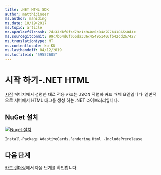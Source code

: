 ```yaml
---
title: .NET HTML SDK
author: matthidinger
ms.author: mahiding
ms.date: 10/19/2017
ms.topic: article
ms.openlocfilehash: 7de33dbf0fed79e1e9a0e6e34a757b41865a8d4c
ms.sourcegitcommit: 99c7b64d6fc66da336c454951406fb42cd2a7427
ms.translationtype: MT
ms.contentlocale: ko-KR
ms.lasthandoff: 04/12/2019
ms.locfileid: "59552605"
---
```

# <a name="getting-started---net-html"></a>시작 하기-.NET HTML

[시작](../../../authoring-cards/getting-started.md) 페이지에서 설명한 대로 적응 카드는 JSON 직렬화 카드 개체 모델입니다. 일반적으로 서버에서 HTML 태그를 생성 하는 .NET 라이브러리입니다.

## <a name="nuget-install"></a>NuGet 설치

[![Nuget 설치](https://img.shields.io/nuget/vpre/AdaptiveCards.Rendering.Html.svg)](https://www.nuget.org/packages/AdaptiveCards.Rendering.Html)

```console
Install-Package AdaptiveCards.Rendering.Html -IncludePrerelease
```

## <a name="next-steps"></a>다음 단계

[카드 렌더링](render-a-card.md)에서 다음 단계를 확인합니다.